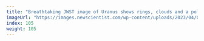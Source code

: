 ```yaml
---
title: "Breathtaking JWST image of Uranus shows rings, clouds and a polar cap"
imageUrl: "https://images.newscientist.com/wp-content/uploads/2023/04/06160828/SEI_151092237.jpg?width=600"
index: 105
weight: 105
---
```


